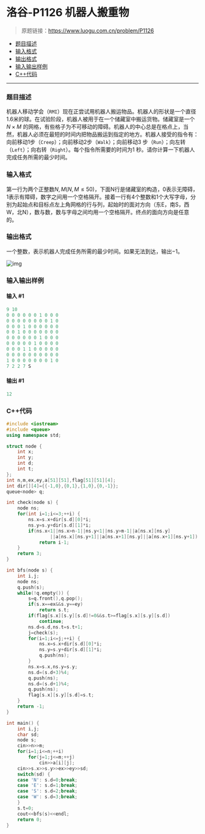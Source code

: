 # 洛谷-P1126 机器人搬重物

> 原题链接：https://www.luogu.com.cn/problem/P1126

- [题目描述](#题目描述)
- [输入格式](#输入格式)
- [输出格式](#输出格式)
- [输入输出样例](#输入输出样例)
- [C++代码](#C++代码)

---

### <a name="题目描述">题目描述</a>

机器人移动学会（`RMI`）现在正尝试用机器人搬运物品。机器人的形状是一个直径1.6米的球。在试验阶段，机器人被用于在一个储藏室中搬运货物。储藏室是一个 $N \times M$ 的网格，有些格子为不可移动的障碍。机器人的中心总是在格点上，当然，机器人必须在最短的时间内把物品搬运到指定的地方。机器人接受的指令有：向前移动1步（`Creep`）；向前移动2步（`Walk`）；向前移动3 步（`Run`）；向左转（`Left`）；向右转（`Right`）。每个指令所需要的时间为1 秒。请你计算一下机器人完成任务所需的最少时间。

### <a name="输入格式">输入格式</a>

第一行为两个正整数$N,M(N,M \le 50)$，下面N行是储藏室的构造，0表示无障碍，1表示有障碍，数字之间用一个空格隔开。接着一行有4个整数和1个大写字母，分别为起始点和目标点左上角网格的行与列，起始时的面对方向（东E，南S，西W，北N），数与数，数与字母之间均用一个空格隔开。终点的面向方向是任意的。

### <a name="输出格式">输出格式</a>

一个整数，表示机器人完成任务所需的最少时间。如果无法到达，输出−1。

![img](https://cdn.luogu.com.cn/upload/pic/39.png)

### <a name="输入输出样例">输入输出样例</a>

#### 输入 #1

```c++
9 10
0 0 0 0 0 0 1 0 0 0
0 0 0 0 0 0 0 0 1 0
0 0 0 1 0 0 0 0 0 0
0 0 1 0 0 0 0 0 0 0
0 0 0 0 0 0 1 0 0 0
0 0 0 0 0 1 0 0 0 0
0 0 0 1 1 0 0 0 0 0
0 0 0 0 0 0 0 0 0 0
1 0 0 0 0 0 0 0 1 0
7 2 2 7 S
```

#### 输出 #1

```c++
12
```

### <a name="C++代码">C++代码</a>

```c++
#include <iostream>
#include <queue>
using namespace std;

struct node {
    int x;
    int y;
    int d;
    int t;
};
int n,m,ex,ey,a[51][51],flag[51][51][4];
int dir[][4]={{-1,0},{0,1},{1,0},{0,-1}};
queue<node> q;

int check(node s) {
    node ns;
    for(int i=1;i<=3;++i) {
        ns.x=s.x+dir[s.d][0]*i;
        ns.y=s.y+dir[s.d][1]*i;
        if(ns.x<1||ns.x>n-1||ns.y<1||ns.y>m-1||a[ns.x][ns.y]
                ||a[ns.x][ns.y+1]||a[ns.x+1][ns.y]||a[ns.x+1][ns.y+1])
            return i-1;
    }
    return 3;
}

int bfs(node s) {
    int i,j;
    node ns;
    q.push(s);
    while(!q.empty()) {
        s=q.front(),q.pop();
        if(s.x==ex&&s.y==ey)
            return s.t;
        if(flag[s.x][s.y][s.d]!=0&&s.t>=flag[s.x][s.y][s.d])
            continue;
        ns.d=s.d,ns.t=s.t+1;
        j=check(s);
        for(i=1;i<=j;++i) {
            ns.x=s.x+dir[s.d][0]*i;
            ns.y=s.y+dir[s.d][1]*i;
            q.push(ns);
        }
        ns.x=s.x,ns.y=s.y;
        ns.d=(s.d+3)%4;
        q.push(ns);
        ns.d=(s.d+1)%4;
        q.push(ns);
        flag[s.x][s.y][s.d]=s.t;
    }
    return -1;
}

int main() {
    int i,j;
    char sd;
    node s;
    cin>>n>>m;
    for(i=1;i<=n;++i)
        for(j=1;j<=m;++j)
            cin>>a[i][j];
    cin>>s.x>>s.y>>ex>>ey>>sd;
    switch(sd) {
    case 'N': s.d=0;break;
    case 'E': s.d=1;break;
    case 'S': s.d=2;break;
    case 'W': s.d=3;break;
    }
    s.t=0;
    cout<<bfs(s)<<endl;
    return 0;
}
```